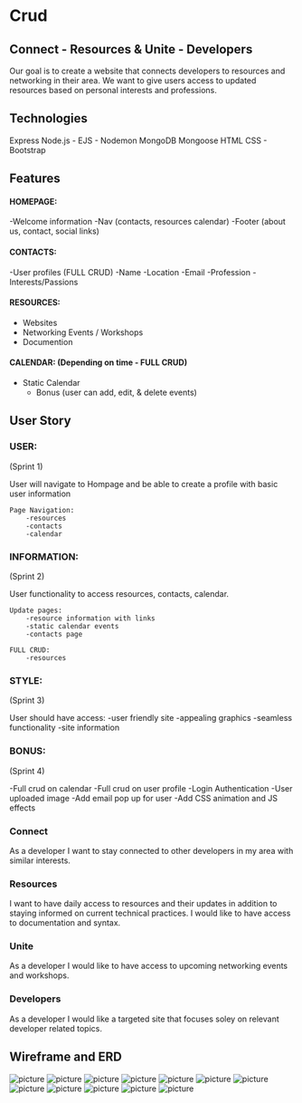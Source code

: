 # Crud
## Connect - Resources & Unite - Developers

Our goal is to create a website that connects developers to resources and networking in their area. We want to give users access to updated resources based on personal interests and professions.

## Technologies 
Express
Node.js - EJS - Nodemon
MongoDB
Mongoose
HTML
CSS - Bootstrap

## Features
#### HOMEPAGE: 
-Welcome information
-Nav (contacts, resources calendar)
-Footer (about us, contact, social links)

#### CONTACTS:
-User profiles (FULL CRUD)
    -Name
    -Location
    -Email
    -Profession
    -Interests/Passions

#### RESOURCES:
- Websites
- Networking Events / Workshops
- Documention

#### CALENDAR: (Depending on time - FULL CRUD)
- Static Calendar 
    - Bonus (user can add, edit, & delete events)

## User Story

### USER: 
(Sprint 1)

User will navigate to Hompage and be able to create a profile with basic user information

    Page Navigation:  
        -resources 
        -contacts
        -calendar

### INFORMATION:
(Sprint 2)

User functionality to access resources, contacts, calendar. 

    Update pages:
        -resource information with links
        -static calendar events
        -contacts page 

    FULL CRUD:
        -resources

### STYLE: 
(Sprint 3)

User should have access: 
    -user friendly site 
    -appealing graphics 
    -seamless functionality
    -site information

### BONUS: 
(Sprint 4)

-Full crud on calendar
-Full crud on user profile
-Login Authentication 
-User uploaded image
-Add email pop up for user
-Add CSS animation and JS effects


### Connect
As a developer I want to stay connected to other developers in my area with similar interests. 

### Resources
I want to have daily access to resources and their updates in addition to staying informed on current technical practices. I would like to have access to documentation and syntax.

### Unite 
As a developer I would like to have access to upcoming networking events and workshops. 

### Developers 
As a developer I would like a targeted site that focuses soley on relevant developer related topics. 

## Wireframe and ERD
![picture](public/photos/wireframe/W1.jpg)
![picture](public/photos/wireframe/W2.jpg)
![picture](public/photos/wireframe/W3.jpg)
![picture](public/photos/wireframe/W4.jpg)
![picture](public/photos/wireframe/W5.jpg)
![picture](public/photos/wireframe/W6.jpg)
![picture](public/photos/wireframe/W7.jpg)
![picture](public/photos/wireframe/W8.jpg)
![picture](public/photos/wireframe/W9.jpg)
![picture](public/photos/wireframe/W10.jpg)
![picture](public/photos/wireframe/W11.jpg)
![picture](public/photos/wireframe/W12.jpg)


